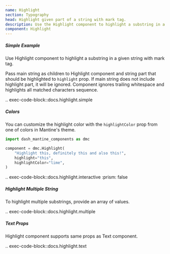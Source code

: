 ```yaml
---
name: Highlight
section: Typography
head: Highlight given part of a string with mark tag.
description: Use the Highlight component to highlight a substring in a given string with mark tag.
component: Highlight
---
```


##### Simple Example

Use Highlight component to highlight a substring in a given string with mark tag.

Pass main string as children to Highlight component and string part that should be highlighted to `highlight` prop. 
If main string does not include highlight part, it will be ignored. Component ignores trailing whitespace and
highlights all matched characters sequence.

.. exec-code-block::docs.highlight.simple

##### Colors

You can customize the highlight color with the `highlightColor` prop from one of colors in Mantine's theme.

```python
import dash_mantine_components as dmc

component = dmc.Highlight(
    "Highlight this, definitely this and also this!",
    highlight="this",
    highlightColor="lime",
)
```

.. exec-code-block::docs.highlight.interactive
    :prism: false

##### Highlight Multiple String

To highlight multiple substrings, provide an array of values.

.. exec-code-block::docs.highlight.multiple

##### Text Props

Highlight component supports same props as Text component.

.. exec-code-block::docs.highlight.text

